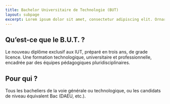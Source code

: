 ```yaml
---
title: Bachelor Universitaire de Technologie (BUT)
layout: subpage
excerpt: Lorem ipsum dolor sit amet, consectetur adipiscing elit. Ornare massa volutpat ornare vitae erat id.
---
```

## Qu’est-ce que le B.U.T. ?
Le nouveau diplôme exclusif aux IUT, préparé en trois ans, de grade licence.
Une formation technologique, universitaire et professionnelle, encadrée par des équipes pédagogiques pluridisciplinaires.
## Pour qui ?
Tous les bacheliers de la voie générale ou technologique, ou les candidats de niveau équivalent Bac (DAEU, etc.).
